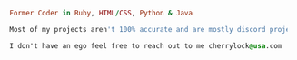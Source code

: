 ```ruby
  Former Coder in Ruby, HTML/CSS, Python & Java
```

```python
  Most of my projects aren't 100% accurate and are mostly discord projects
```
```css
  I don't have an ego feel free to reach out to me cherrylock@usa.com
```
